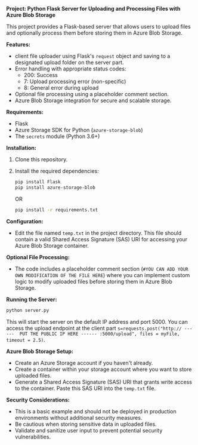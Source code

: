 **Project: Python Flask Server for Uploading and Processing Files with Azure Blob Storage**

This project provides a Flask-based server that allows users to upload files and optionally process them before storing them in Azure Blob Storage.

**Features:**

- client file uploader using Flask's `request` object and saving to a designated upload folder on the server part.
- Error handling with appropriate status codes:
    - 200: Success
    - 7: Upload processing error (non-specific)
    - 8: General error during upload
- Optional file processing using a placeholder comment section.
- Azure Blob Storage integration for secure and scalable storage.

**Requirements:**

- Flask
- Azure Storage SDK for Python (`azure-storage-blob`)
- The `secrets` module (Python 3.6+)

**Installation:**

1. Clone this repository.
2. Install the required dependencies:

   ```bash
   pip install Flask
   pip install azure-storage-blob
   ```

   OR
   
   ```bash
   pip install -r requirements.txt
   ```
**Configuration:**

- Edit the file named `temp.txt` in the project directory. This file should contain a valid Shared Access Signature (SAS) URI for accessing your Azure Blob Storage container.

**Optional File Processing:**

- The code includes a placeholder comment section (`#YOU CAN ADD YOUR OWN MODIFICATION OF THE FILE HERE`) where you can implement custom logic to modify uploaded files before storing them in Azure Blob Storage.

**Running the Server:**

```bash
python server.py
```

This will start the server on the default IP address and port 5000. You can access the upload endpoint at the client part `s=requests.post("http:// ------  PUT THE PUBLIC IP HERE ------ :5000/upload", files = myFile, timeout = 2.5)`.


**Azure Blob Storage Setup:**

- Create an Azure Storage account if you haven't already.
- Create a container within your storage account where you want to store uploaded files.
- Generate a Shared Access Signature (SAS) URI that grants write access to the container. Paste this SAS URI into the `temp.txt` file.

**Security Considerations:**

- This is a basic example and should not be deployed in production environments without additional security measures.
- Be cautious when storing sensitive data in uploaded files.
- Validate and sanitize user input to prevent potential security vulnerabilities.